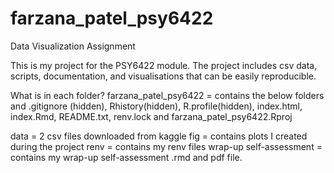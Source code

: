 # farzana_patel_psy6422
Data Visualization Assignment

This is my project for the PSY6422 module.
The project includes csv data, scripts, documentation, and visualisations that can be easily reproducible.

What is in each folder?
farzana_patel_psy6422 = contains the below folders and .gitignore (hidden), Rhistory(hidden), R.profile(hidden), index.html, index.Rmd, README.txt, renv.lock and farzana_patel_psy6422.Rproj 

data = 2 csv files downloaded from kaggle
fig = contains plots I created during the project 
renv = contains my renv files
wrap-up self-assessment = contains my wrap-up self-assessment .rmd and pdf file.
